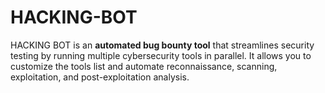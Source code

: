 # HACKING-BOT
HACKING BOT is an **automated bug bounty tool** that streamlines security testing by running multiple cybersecurity tools in parallel. It allows you to customize the tools list and automate reconnaissance, scanning, exploitation, and post-exploitation analysis.
